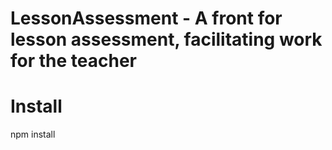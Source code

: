# LessonAssessment - A front for lesson assessment, facilitating work for the teacher

# Install
npm install
